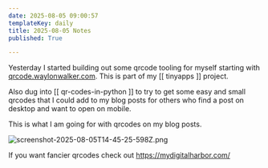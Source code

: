 ```yaml
---
date: 2025-08-05 09:00:57
templateKey: daily
title: 2025-08-05 Notes
published: True

---
```


Yesterday I started building out some qrcode tooling for myself starting with
[qrcode.waylonwalker.com](https://qrcode.waylonwalker.com/).  This is part of
my [[ tinyapps ]] project.

Also dug into [[ qr-codes-in-python ]] to try to get some easy and small
qrcodes that I could add to my blog posts for others who find a post on desktop
and want to open on mobile.

This is what I am going for with qrcodes on my blog posts.

![screenshot-2025-08-05T14-45-25-598Z.png](https://dropper.wayl.one/api/file/29b54d73-d4bc-4505-85f4-1b303f7e7bcc.png)

If you want fancier qrcodes check out <https://mydigitalharbor.com/>
